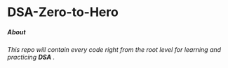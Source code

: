 # DSA-Zero-to-Hero

##### About
_This repo will contain every code right from the root level for learning and practicing __DSA__ ._






